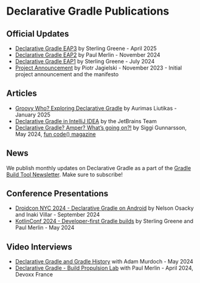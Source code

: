 # Declarative Gradle Publications

## Official Updates

- [Declarative Gradle EAP3](./../EAP3.md) by Sterling Greene - April 2025
- [Declarative Gradle EAP2](./../EAP2.md) by Paul Merlin - November 2024
- [Declarative Gradle EAP1](./../EAP.md) by Sterling Greene - July 2024
- [Project Announcement](https://blog.gradle.org/declarative-gradle) by Piotr Jagielski - November 2023 - Initial project announcement and the manifesto

## Articles

- [Groovy Who? Exploring Declarative Gradle](https://www.liutikas.net/2025/01/24/Groovy-Who-Exploring-Declarative-Gradle.html) by Aurimas Liutikas - January 2025
- [Declarative Gradle in IntelliJ IDEA](https://blog.jetbrains.com/idea/2024/11/declarative-gradle-in-intellij-idea/) by the JetBrains Team
- [Declarative Gradle? Amper? What’s going on?!](https://github.com/kotlin-magazine/kotlin-magazine/blob/main/articles/siggi_gunnarsson_declarative_builds_for_kotlin.md) by Siggi Gunnarsson, May 2024, [fun code() magazine](https://github.com/kotlin-magazine/kotlin-magazine)

## News

We publish monthly updates on Declarative Gradle as a part of the
[Gradle Build Tool Newsletter](https://newsletter.gradle.org/).
Make sure to subscribe!

## Conference Presentations

- [Droidcon NYC 2024 - Declarative Gradle on Android](./2024-09-droidcon-nyc.md) by Nelson Osacky and Inaki Villar - September 2024
- [KotlinConf 2024 - Developer-first Gradle builds](./2024-05-kotlinconf.md) by Sterling Greene and Paul Merlin - May 2024

## Video Interviews

- [Declarative Gradle and Gradle History](https://youtu.be/xZRR71VtmGc?si=aIFWvKL80S97s_el) with Adam Murdoch - May 2024
- [Declarative Gradle - Build Propulsion Lab](https://www.youtube.com/watch?v=TF_EuVeLND0) with Paul Merlin - April 2024, Devoxx France



